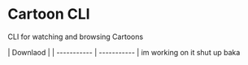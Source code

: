 # Cartoon CLI
CLI for watching and browsing Cartoons


| Downlaod |
| ----------- | ----------- |
im working on it shut up baka
  

